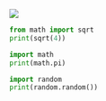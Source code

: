 
![](resources/python.libs.png)

```py
from math import sqrt
print(sqrt(4))

import math
print(math.pi)

import random
print(random.random())


```
